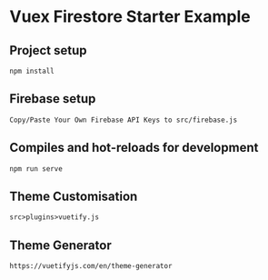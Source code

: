 # Vuex Firestore Starter Example
## Project setup
```
npm install
```
## Firebase setup
```
Copy/Paste Your Own Firebase API Keys to src/firebase.js
```
## Compiles and hot-reloads for development
```
npm run serve
```
## Theme Customisation
```
src>plugins>vuetify.js
```
## Theme Generator
```
https://vuetifyjs.com/en/theme-generator
```
